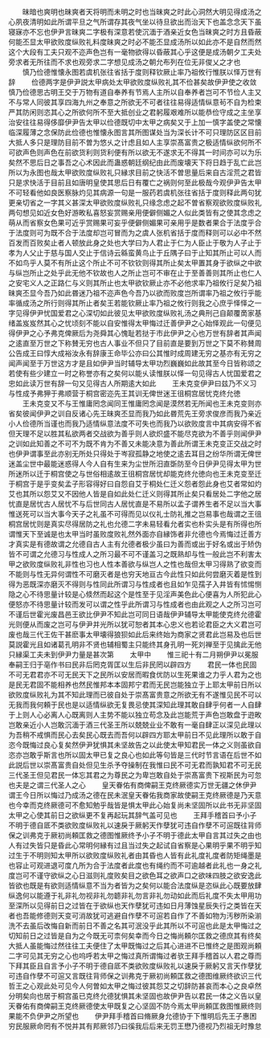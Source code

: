 <!-- { "loadSidebar": true } -->
　　昧暗也爽明也昧爽者天将明而未明之时也当昧爽之时此心洞然大明见得成汤之心夙夜清明如此所谓平旦之气所谓存其夜气坐以待旦欲出而治天下也盖念念天下虽寝寐亦不忘也伊尹言昧爽二字极有深意若使沉湎于酒亲近女色当昧爽之时方且昏蔽何能丕显太甲欲败度纵败礼料度昧爽之时必不能丕显成汤所以如此亦不是自然而然这个大段有工夫只观不迩声色岂有一毫物欲得以昏蔽其心乎这便是成汤朝夕工夫处旁求者无所往而不求也观旁求二字想见成汤之朝允布列在位无非俊乂之才也
　　慎乃俭德惟懐永图若虞机张往省括于度则释钦厥止率乃祖攸行惟朕以怿万世有辞
　　俭德两字是伊尹説太甲病处太甲欲败度纵败礼其不俭甚矣故伊尹使之收敛慎乃俭德思古明王交于万物有道自奉养有节焉人主所以自奉养者岂可不节俭人主又不与常人同彼其享四海九州之奉意之所欲无不可者往往易得适情纵意茍不自为检束严其防闲则恣其心之所欲何所不至大抵创业之君躬履艰难所以能恭俭守成之主坐享治安往往易得侈靡伊尹告太甲以俭德既切中太甲之病矣又于上加一慎字盖使之常懐临深履薄之念保防此俭德也惟懐永图言其所图谋处当为深长计不可只理防区区目前大抵人多只是理防目前不曽为悠乆之计虑且如人主享崇髙富贵之极适情纵欲何所不可欲声色则声色在前欲货利则货利便有所以欲无不遂求无不得其一时间亦可以为乐矣然不思后日之事吾之心术因此而蛊惑朝廷纲纪由此而废壊天下将日趋于乱亡此岂所以为永图也哉太甲欲败度纵败礼只縁求目前之快活不曽思量后来自古淫荒之君皆只是求快活于目前且如唐明皇使其思后日有覆亡之祸则何至此极哉今观伊尹告太甲不可轻看他如良医察脉灼见其病源一句是一服药若虞机张往省括于度则释此两句犹更亲切省之一字其义甚深太甲欲败度纵败礼只缘念虑之起不曽省察观欲败度纵败礼两句想见如近女色好游畋私喜怒妄赏赐亲用便僻侧媚之人似此类皆有之使其念虑之萌从而省察女色果可近乎赏赐果可妄乎便僻侧媚果可亲用乎是数者果合于法度乎合于法度则可为既不合于法度却岂可冒而为之虞人张机省括于度而释则可以必中不然百发而百败矣止者人顿放此身之处也大学曰为人君止于仁为人臣止于敬为人子止于孝为人父止于慈与国人交止于信诗云緜蛮黄鸟止于丘隅子曰于止知其所止可以人而不如鸟乎人莫不有所止这个所止不可不钦钦则得其所止矣太甲置其身于欲纵之中欲与纵岂所止之处乎此无他不钦故也人之所止岂可不审在止于至善善则其所止也仁人之安宅义人之正路仁与义则其所止也太甲欲钦厥止亦不必他求率乃祖攸行足矣乃祖昧爽丕显今吾乃如此昬迷乃祖不迩声色今吾乃以欲而败度岂所谓率乃祖之攸行乎能率循成汤之所行则得其所止者矣王若能钦厥止率乃祖之攸行则我之心庶乎怿怿之一字见得伊尹忧国爱君之心深切如此彼见太甲欲败度纵败礼汤之典刑己自颠覆啇家基绪盖岌岌然其心之忧顷刻不能以自安惟得太甲悔过迁善伊尹之心始怿观此一句便见得伊尹之心予弗克俾厥后为尧舜其心愧耻若挞于市此伊尹之心也万世有辞者其声闻之逺直至万世之下称賛无穷也古人事业不但只了目前直是要到万世之下莫不称賛周公告成王曰惇大成裕汝永有辞康王命毕公亦曰公其惟时成周建无穷之基亦有无穷之闻声闻至于万世这方才是且如伊尹当时辅导太甲功烈巍巍如此故其至今日皆称颂之若使有些少建立一时之称誉亦有之矣何以能乆读惟朕以怿一句见得古人忧国爱君之忠如此读万世有辞一句又见得古人所期逺大如此
　　王未克变伊尹曰兹乃不义习与性成予弗狎于弗顺营于桐宫密迩先王其训无俾世迷王徂桐宫居忧克终允徳
　　王未克变又不与王惟庸罔念闻同王惟庸罔念闻是漠然若无所闻也王未克变则亦省矣彼闻伊尹之训自反诸心先王昧爽丕显而我乃如此昬荒先王旁求俊彦而我乃亲近小人俭德所当谨也而我乃适情纵意法度不可失也而我乃以欲败度言中其病安得不省但天理不足以胜其私欲两者交战欲为善乎则人欲炽盛不能尽克欲为不善乎则闻伊尹之训如此知善之不可不为既不肯为不善又未能决意为善此所谓王未克变正交战之时也伊尹谓事至此亦别无所处只得处于岑寂孤静之地使之逺去耳目之纷华所谓无俾世迷盖尘世中最能迷惑得人今人自有生来为尘世所汨直斲防至今日伊尹见得太甲为世所迷所以迁于桐宫使之与世俗相逺故王徂桐宫居忧却能克终允徳向也王未克变至迁于桐宫于是乎变矣孟子形容得好曰自怨自艾于桐处仁迁义怨者怨此身也艾者常如灼艾也其所以怨艾又不因他人皆是自如此处仁迁义则得其所止矣只看居处二字他之居忧直是居忧古人居忧不与后世同古人居忧直是不易所以孟子谓养生者不足以当大事惟送死可以当大事今天子之礼虽不可得而见以仪礼士防礼推之岂易事也哉谓之王徂桐宫居忧则是真实尽得居防之礼也允德二字未易轻看允者实也朴实头是有所得也所谓惟天下至诚是也太甲当时虽败度败礼然外面亦自縁饰者非允德也今焉悔过迁善方才真实是有德故谓之允德自古人主有允德者极少虽曰为善而或出于好名或出于矫伪皆不可谓之允德习与性成人之所习最不可不谨盖习之既熟却与性一般此岂不利害太甲之欲败度纵败礼非性也习也人性本善欲与纵岂人之性也哉但太甲习得熟了欲变而不能则与性无异何谓性不可磨灭者是也穷天地亘古今此性只如此何尝磨灭着是性到得为恶既深亦磨灭不得则与性同此所谓习与性成者也且如乍见孺子入井皆有怵惕恻隐之心不待思量计较是心倐然而起这个是性至于见淫声美色此心便喜为人所犯此心便怒亦不待思量计较而发可以谓之性乎此所谓习与性成者也由此观之人之所习岂可不谨后世霍光废昌邑王欲比伊尹不知此岂可同日语哉伊尹辅导太甲能使克终允德霍光则便从而废之岂可与伊尹并光所以犹可恕者其本心忠义也若论君臣之大义君岂可废也哉三代王佐干甚麽事太甲壊得狼狈如此后来终始为商家之贤君此岂易及也后世莫説霍光且如诸葛孔明非不贤也辅相蜀主只能终其身孔明一死刘禅至于见擒此无他只縁渠工夫未到伊尹力量是甚次第
　　太甲中
　　惟三祀十有二月朔伊尹以冕服奉嗣王归于亳作书曰民非后罔克胥匡以生后非民罔以辟四方
　　君民一体也民固不可无君君亦不可无民天下之民所以安居而暇食优防以生死果谁之力乎人君为之也是民无君固不能相养也然民惟邦本本固邦宁君而无民岂能独立于上耶太甲前日所以欲败度纵败礼为其不知此理而已彼自处于崇髙富贵意之所欲无有不遂惟见民不可以无我而我何頼于民也是以适情纵欲无复畏忌使其深知此理其敢自肆乎何者一人自肆于上则人心必离人心既离则人主势不能以独立苟念及此岂能荒于声色岂敢盘于逰畋岂敢亲近小人岂敢沉湎于酒三代圣王所以兢兢业业不敢有一毫自肆正以深见此理以为吾稍不戒惧而民心去矣民心既去而吾何以辟四方耶太甲前日不见此理所以敢于自恣今既悔过良心复矣然伊尹犹惧其未坚故告之以此使太甲知君民一体之义则虽欲自恣亦岂敢乎斯言也所以固太甲已复之良心也如此等句皆是三代时节言语在后世不如此説后世以崇髙富贵自处但见生杀予夺操制在我惟曰民不可无君而孰知君不可无民三代圣王但见君民一体忘其君之为尊民之为卑岂敢自处于崇髙富贵下视斯民为可忽也夫是之谓三代圣人之心
　　皇天眷佑有商俾嗣王克终厥德实万世无疆之休伊尹谓王今日所以悔过乃成汤之德在民未泯皇天眷佑我商家故使嗣王克终厥德是乃天意也今幸而克终厥德可不愈知勉乎哉皆是惧太甲此心始复尚未坚固所以此书无非坚固太甲之心使其前日之欲纵更不复再起玩其辞气盖可见也
　　王拜手稽首曰予小子不明于德自厎不类欲败度纵败礼以速戾于厥躬天作孽犹可违自作孽不可逭既往背师保之训弗克于厥初尚頼匡救之德图惟厥终予小子不明于德此太甲自言其过失之由也人有过失皆只是昏此心常明何縁有过且当过失之起试自省察是心果明乎果不明乎知过生于不明则知太甲所以欲败度纵败礼者由其昏也人皆有此礼度礼度者防矩绳墨是也容止可观进退可度凢所为合于法度者此度也有绳约而不可逾越者此礼也一身之礼度岂可不谨守欲纵之心日滋则礼度败矣目之欲色耳之欲声口之欲味四肢之欲安逸此皆欲也既是有欲则适情纵意不当为者皆为之矣何以能合法度纵是恣纵此心既要放肆纵逸何以能遵于礼非礼勿视非礼勿聼非礼勿言非礼勿动如此而后礼度不失太甲用功至深所以见得前日之过皆在于欲纵也天作孽犹可违如日月薄蚀星辰失行之类皆在天者也吾能修德则天变可消故犹可逃避自作孽不可逭若自作了不善如物为汚秽所染湔洗不去虽后改悔自新而前日不善之名其可泯没乎此其所以不可逭也此是太甲悔过之切知前日之过皆是自为之今既无可柰何矣幸而今日之悔尚頼尔匡救之德庶其有终矣大抵人虽能悔过然往往工夫便住了太甲既悔过之后其心进进不已惟终之是图观尚頼二字可见其无穷之心也呜呼若太甲之悔过真所谓悔过者欤王拜手稽首以人君之尊而下拜其臣且自言予小子不明于德自厎不类欲败度纵败礼以速戾于厥躬又言天作孽犹可违自作孽不可逭又言既往背师保之训弗克于厥初尚頼匡救之德图维厥终欲识三代哲王之心观此处可见今人何曽如太甲之悔过彼其怨艾之切辞防甚哀而本心之良卓然分明矣向也居于桐宫虽已克终允德犹惧其未坚固也故伊尹告以君民一体之义告以皇天眷佑有商俾嗣王克终厥德使太甲既复之心坚固不防今焉太甲尚頼匡救图惟厥终则果能不负伊尹之所望也
　　伊尹拜手稽首曰脩厥身允德协于下惟明后先王子惠困穷民服厥命罔有不悦并其有邦厥邻乃曰徯我后后来无罚王懋乃德视乃烈祖无时豫怠
